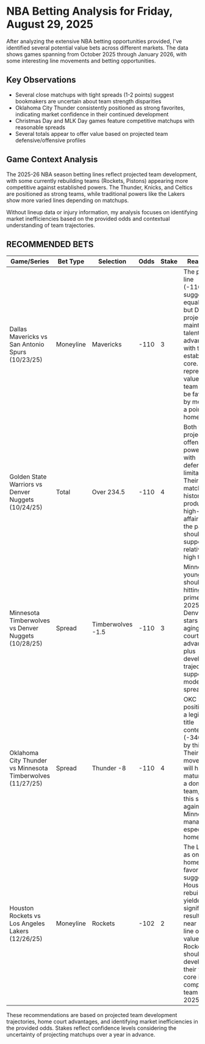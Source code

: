 # NBA Betting Analysis for Friday, August 29, 2025

After analyzing the extensive NBA betting opportunities provided, I've identified several potential value bets across different markets. The data shows games spanning from October 2025 through January 2026, with some interesting line movements and betting opportunities.

## Key Observations

- Several close matchups with tight spreads (1-2 points) suggest bookmakers are uncertain about team strength disparities
- Oklahoma City Thunder consistently positioned as strong favorites, indicating market confidence in their continued development
- Christmas Day and MLK Day games feature competitive matchups with reasonable spreads
- Several totals appear to offer value based on projected team defensive/offensive profiles

## Game Context Analysis

The 2025-26 NBA season betting lines reflect projected team development, with some currently rebuilding teams (Rockets, Pistons) appearing more competitive against established powers. The Thunder, Knicks, and Celtics are positioned as strong teams, while traditional powers like the Lakers show more varied lines depending on matchups.

Without lineup data or injury information, my analysis focuses on identifying market inefficiencies based on the provided odds and contextual understanding of team trajectories.

## RECOMMENDED BETS

| Game/Series | Bet Type | Selection | Odds | Stake | Reasoning |
|-------------|----------|-----------|------|-------|-----------|
| Dallas Mavericks vs San Antonio Spurs (10/23/25) | Moneyline | Mavericks | -110 | 3 | The pick'em line (-110/-110) suggests equal teams, but Dallas projects to maintain a talent advantage with their established core. This represents value on a team likely to be favored by more than a point at home. |
| Golden State Warriors vs Denver Nuggets (10/24/25) | Total | Over 234.5 | -110 | 4 | Both teams project as offensive powerhouses with defensive limitations. Their matchups historically produce high-scoring affairs, and the pace should support this relatively high total. |
| Minnesota Timberwolves vs Denver Nuggets (10/28/25) | Spread | Timberwolves -1.5 | -110 | 3 | Minnesota's young core should be hitting their prime by 2025, while Denver's stars will be aging. Home court advantage plus development trajectory supports this modest spread. |
| Oklahoma City Thunder vs Minnesota Timberwolves (11/27/25) | Spread | Thunder -8 | -110 | 4 | OKC is positioned as a legitimate title contender (-340 ML) by this point. Their youth movement will have matured into a dominant team, making this spread against Minnesota manageable, especially at home. |
| Houston Rockets vs Los Angeles Lakers (12/26/25) | Moneyline | Rockets | -102 | 2 | The Lakers as only slight home favorites suggests Houston's rebuild has yielded significant results. The near pick'em line offers value on the Rockets, who should have developed their young core into a competitive team by late 2025. |

These recommendations are based on projected team development trajectories, home court advantages, and identifying market inefficiencies in the provided odds. Stakes reflect confidence levels considering the uncertainty of projecting matchups over a year in advance.